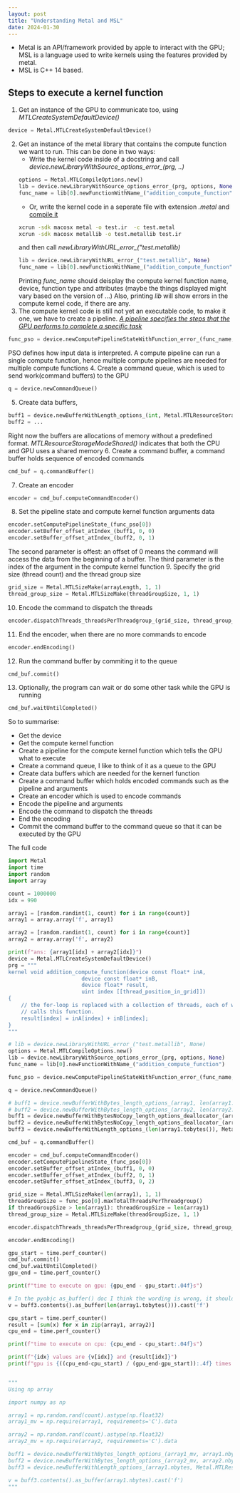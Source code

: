 ```yaml
---
layout: post
title: "Understanding Metal and MSL"
date: 2024-01-30
---
```


- Metal is an API/framework provided by apple to interact with the GPU; MSL is a language used to write kernels using the features provided by metal.
- MSL is C++ 14 based.

## Steps to execute a kernel function 

1. Get an instance of the GPU to communicate too, using *MTLCreateSystemDefaultDevice()*
```python
device = Metal.MTLCreateSystemDefaultDevice()
```
2. Get an instance of the metal library that contains the compute function we want to run. This can be done in two ways:
    - Write the kernel code inside of a docstring and call *device.newLibraryWithSource_options_error_(prg, ..)*
    ```python
    options = Metal.MTLCompileOptions.new()
    lib = device.newLibraryWithSource_options_error_(prg, options, None)
    func_name = lib[0].newFunctionWithName_("addition_compute_function")
    ```
    - Or, write the kernel code in a seperate file with extension *.metal* and [compile it](https://developer.apple.com/documentation/metal/shader_libraries/building_a_shader_library_by_precompiling_source_files?language=objc)
    ```bash
    xcrun -sdk macosx metal -o test.ir  -c test.metal
    xcrun -sdk macosx metallib -o test.metallib test.ir
    ```
    and then call *newLibraryWithURL_error_("test.metallib)*
    ```python
    lib = device.newLibraryWithURL_error_("test.metallib", None)
    func_name = lib[0].newFunctionWithName_("addition_compute_function")
    ```
    Printing *func_name* should deisplay the compute kernel function name, device, function type and attributes (maybe the things displayed might vary based on the version of ...)
    Also, printing *lib* will show errors in the compute kernel code, if there are any. 
3. The compute kernel code is still not yet an executable code, to make it one, we have to create a pipeline. [*A pipeline specifies the steps that the GPU performs to complete a specific task*](https://developer.apple.com/documentation/metal/performing_calculations_on_a_gpu?language=objc)
```python
func_pso = device.newComputePipelineStateWithFunction_error_(func_name, None)
```
PSO defines how input data is interpreted. A compute pipeline can run a single compute function, hence multiple compute pipelines are needed for multiple compute functions
4. Create a command queue, which is used to send work(command buffers) to the GPU
```python
q = device.newCommandQueue()
```
5. Create data buffers,  
```python
buff1 = device.newBufferWithLength_options_(int, Metal.MTLResourceStorageModeShared)
buff2 = ...
```
Right now the buffers are allocations of memory without a predefined format. *MTLResourceStorageModeShared()* indicates that both the CPU and GPU uses a shared memory
6. Create a command buffer, a command buffer holds sequence of encoded commands
```python
cmd_buf = q.commandBuffer()
```
7. Create an encoder
```python
encoder = cmd_buf.computeCommandEncoder()
```
8. Set the pipeline state and compute kernel function arguments data
```python
encoder.setComputePipelineState_(func_pso[0])
encoder.setBuffer_offset_atIndex_(buff1, 0, 0)
encoder.setBuffer_offset_atIndex_(buff2, 0, 1)
```
The second parameter is offest: an offset of 0 means the command will access the data from the beginning of a buffer. The third parameter is the index of the argument in the compute kernel function
9. Specify the grid size (thread count) and the thread group size
```python
grid_size = Metal.MTLSizeMake(arrayLength, 1, 1)
thread_group_size = Metal.MTLSizeMake(threadGroupSize, 1, 1)
```
10. Encode the command to dispatch the threads
```python
encoder.dispatchThreads_threadsPerThreadgroup_(grid_size, thread_group_size)
```
11. End the encoder, when there are no more commands to encode
```python
encoder.endEncoding()
```
12. Run the command buffer by commiting it to the queue
```python
cmd_buf.commit()
```
13. Optionally, the program can wait or do some other task while the GPU is running
```python
cmd_buf.waitUntilCompleted()
```

So to summarise:
- Get the device
- Get the compute kernel function
- Create a pipeline for the compute kernel function which tells the GPU what to execute 
- Create a command queue, I like to think of it as a queue to the GPU
- Create data buffers which are needed for the kernerl function
- Create a command buffer which holds encoded commands such as the pipeline and arguments
- Create an encoder which is used to encode commands
- Encode the pipeline and arguments
- Encode the command to dispatch the threads
- End the encoding 
- Commit the command buffer to the command queue so that it can be executed by the GPU

The full code 

```python
import Metal
import time 
import random
import array

count = 1000000 
idx = 990

array1 = [random.randint(1, count) for i in range(count)]
array1 = array.array('f', array1)

array2 = [random.randint(1, count) for i in range(count)]
array2 = array.array('f', array2)

print(f"ans: {array1[idx] + array2[idx]}")
device = Metal.MTLCreateSystemDefaultDevice()
prg = """
kernel void addition_compute_function(device const float* inA,
                       device const float* inB,
                       device float* result,
                       uint index [[thread_position_in_grid]])
{
    // the for-loop is replaced with a collection of threads, each of which
    // calls this function.
    result[index] = inA[index] + inB[index];
}
"""

# lib = device.newLibraryWithURL_error_("test.metallib", None)
options = Metal.MTLCompileOptions.new()
lib = device.newLibraryWithSource_options_error_(prg, options, None)
func_name = lib[0].newFunctionWithName_("addition_compute_function")

func_pso = device.newComputePipelineStateWithFunction_error_(func_name, None)

q = device.newCommandQueue()

# buff1 = device.newBufferWithBytes_length_options_(array1, len(array1.tobytes()), Metal.MTLResourceStorageModeShared)
# buff2 = device.newBufferWithBytes_length_options_(array2, len(array2.tobytes()), Metal.MTLResourceStorageModeShared)
buff1 = device.newBufferWithBytesNoCopy_length_options_deallocator_(array1, len(array1.tobytes()), Metal.MTLResourceStorageModeShared, None)
buff2 = device.newBufferWithBytesNoCopy_length_options_deallocator_(array2, len(array2.tobytes()), Metal.MTLResourceStorageModeShared, None)
buff3 = device.newBufferWithLength_options_(len(array1.tobytes()), Metal.MTLResourceStorageModeShared)

cmd_buf = q.commandBuffer()

encoder = cmd_buf.computeCommandEncoder()
encoder.setComputePipelineState_(func_pso[0])
encoder.setBuffer_offset_atIndex_(buff1, 0, 0)
encoder.setBuffer_offset_atIndex_(buff2, 0, 1)
encoder.setBuffer_offset_atIndex_(buff3, 0, 2)

grid_size = Metal.MTLSizeMake(len(array1), 1, 1)
threadGroupSize = func_pso[0].maxTotalThreadsPerThreadgroup()
if threadGroupSize > len(array1): threadGroupSize = len(array1)
thread_group_size = Metal.MTLSizeMake(threadGroupSize, 1, 1)

encoder.dispatchThreads_threadsPerThreadgroup_(grid_size, thread_group_size)

encoder.endEncoding()

gpu_start = time.perf_counter()
cmd_buf.commit()
cmd_buf.waitUntilCompleted()
gpu_end = time.perf_counter()

print(f"time to execute on gpu: {gpu_end - gpu_start:.04f}s")

# In the pyobjc as_buffer() doc I think the wording is wrong, it should be return count bytes and not count elements
v = buff3.contents().as_buffer(len(array1.tobytes())).cast('f')

cpu_start = time.perf_counter()
result = [sum(x) for x in zip(array1, array2)]
cpu_end = time.perf_counter()

print(f"time to execute on cpu: {cpu_end - cpu_start:.04f}s")

print(f"{idx} values are {v[idx]} and {result[idx]}")
print(f"gpu is {((cpu_end-cpu_start) / (gpu_end-gpu_start)):.4f} times faster")


"""
Using np array

import numpy as np

array1 = np.random.rand(count).astype(np.float32)
array1_mv = np.require(array1, requirements='C').data

array2 = np.random.rand(count).astype(np.float32)
array2_mv = np.require(array2, requirements='C').data

buff1 = device.newBufferWithBytes_length_options_(array1_mv, array1.nbytes, Metal.MTLResourceStorageModeShared)
buff2 = device.newBufferWithBytes_length_options_(array2_mv, array2.nbytes, Metal.MTLResourceStorageModeShared)
buff3 = device.newBufferWithLength_options_(array1.nbytes, Metal.MTLResourceStorageModeShared)

v = buff3.contents().as_buffer(array1.nbytes).cast('f')
"""
```